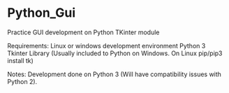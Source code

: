 # Python_Gui
Practice GUI development on Python TKinter module

Requirements:
Linux or windows development environment
Python 3
Tkinter Library (Usually included to Python on Windows. On Linux pip/pip3 install tk)

Notes: 
Development done on Python 3 (Will have compatibility issues with Python 2).

